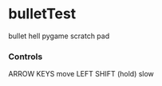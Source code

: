 # bulletTest
bullet hell pygame scratch pad

### Controls
ARROW KEYS 	 		move
LEFT SHIFT (hold) 	slow